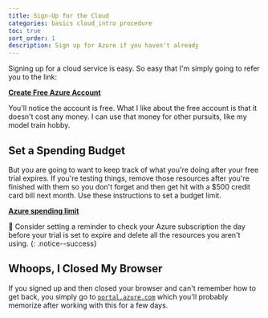 ```yaml
---
title: Sign-Up for the Cloud
categories: basics cloud_intro procedure
toc: true
sort_order: 1
description: Sign up for Azure if you haven't already
---
```

Signing up for a cloud service is easy. So easy that I'm simply going to refer you to the link:

**[Create Free Azure Account](https://azure.microsoft.com/en-us/free)**

You'll notice the account is free. What I like about the free account is that it doesn't cost any money. I can use that money for other pursuits, like my model train hobby.
<!--more-->

## Set a Spending Budget

But you are going to want to keep track of what you're doing after your free trial expires. If you're testing things, remove those resources after you're finished with them so you don't forget and then get hit with a $500 credit card bill next month. Use these instructions to set a budget limit.

**[Azure spending limit](https://learn.microsoft.com/en-us/azure/cost-management-billing/manage/spending-limit)**

:calendar: Consider setting a reminder to check your Azure subscription the day before your trial is set to expire and delete all the resources you aren't using.
{: .notice--success}

## Whoops, I Closed My Browser

If you signed up and then closed your browser and can't remember how to get back, you simply go to [`portal.azure.com`](https://portal.azure.com) which you'll probably memorize after working with this for a few days.